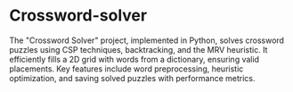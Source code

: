 # Crossword-solver
The "Crossword Solver" project, implemented in Python, solves crossword puzzles using CSP techniques, backtracking, and the MRV heuristic. It efficiently fills a 2D grid with words from a dictionary, ensuring valid placements. Key features include word preprocessing, heuristic optimization, and saving solved puzzles with performance metrics.
